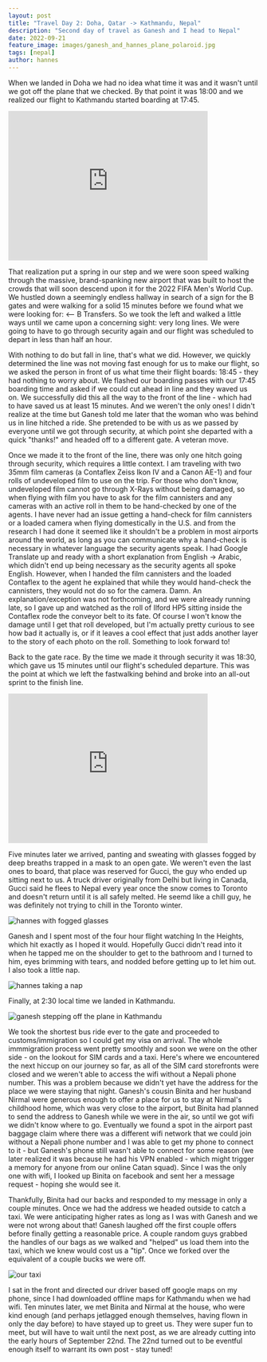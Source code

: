 ```yaml
---
layout: post
title: "Travel Day 2: Doha, Qatar -> Kathmandu, Nepal"
description: "Second day of travel as Ganesh and I head to Nepal"
date: 2022-09-21
feature_image: images/ganesh_and_hannes_plane_polaroid.jpg
tags: [nepal]
author: hannes
---
```


When we landed in Doha we had no idea what time it was and it wasn't until we got off the plane that we checked. By that point it was 18:00 and we realized our flight to Kathmandu started boarding at 17:45. 

<iframe width="400" height="300" src="https://www.youtube.com/embed/v137NI7ou1o" title="me realizing our flight started boarding fifteen minutes ago" frameborder="0" allow="accelerometer; autoplay; clipboard-write; encrypted-media; gyroscope; picture-in-picture" allowfullscreen class="video"></iframe>

That realization put a spring in our step and we were soon speed walking through the massive, brand-spanking new airport that was built to host the crowds that will soon descend upon it for the 2022 FIFA Men's World Cup. We hustled down a seemingly endless hallway in search of a sign for the B gates and were walking for a solid 15 minutes before we found what we were looking for: <-- B Transfers. So we took the left and walked a little ways until we came upon a concerning sight: very long lines. We were going to have to go through security again and our flight was scheduled to depart in less than half an hour.

With nothing to do but fall in line, that's what we did. However, we quickly determined the line was not moving fast enough for us to make our flight, so we asked the person in front of us what time their flight boards: 18:45 - they had nothing to worry about. We flashed our boarding passes with our 17:45 boarding time and asked if we could cut ahead in line and they waved us on. We successfully did this all the way to the front of the line - which had to have saved us at least 15 minutes. And we weren't the only ones! I didn't realize at the time but Ganesh told me later that the woman who was behind us in line hitched a ride. She pretended to be with us as we passed by everyone until we got through security, at which point she departed with a quick "thanks!" and headed off to a different gate. A veteran move. 

Once we made it to the front of the line, there was only one hitch going through security, which requires a little context. I am traveling with two 35mm film cameras (a Contaflex Zeiss Ikon IV and a Canon AE-1) and four rolls of undeveloped film to use on the trip. For those who don't know, undeveloped film cannot go through X-Rays without being damaged, so when flying with film you have to ask for the film cannisters and any cameras with an active roll in them to be hand-checked by one of the agents. I have never had an issue getting a hand-check for film cannisters or a loaded camera when flying domestically in the U.S. and from the research I had done it seemed like it shouldn't be a problem in most airports around the world, as long as you can communicate why a hand-check is necessary in whatever language the security agents speak. I had Google Translate up and ready with a short explanation from English -> Arabic, which didn't end up being necessary as the security agents all spoke English. However, when I handed the film cannisters and the loaded Contaflex to the agent he explained that while they would hand-check the cannisters, they would not do so for the camera. Damn. An explanation/exception was not forthcoming, and we were already running late, so I gave up and watched as the roll of Ilford HP5 sitting inside the Contaflex rode the conveyor belt to its fate. Of course I won't know the damage until I get that roll developed, but I'm actually pretty curious to see how bad it actually is, or if it leaves a cool effect that just adds another layer to the story of each photo on the roll. Something to look forward to!

Back to the gate race. By the time we made it through security it was 18:30, which gave us 15 minutes until our flight's scheduled departure. This was the point at which we left the fastwalking behind and broke into an all-out sprint to the finish line. 

<iframe width="400" height="300" src="https://www.youtube.com/embed/fzAwgVis_Vc" title="running to gate to doha" frameborder="0" allow="accelerometer; autoplay; clipboard-write; encrypted-media; gyroscope; picture-in-picture" allowfullscreen></iframe>

Five minutes later we arrived, panting and sweating with glasses fogged by deep breaths trapped in a mask to an open gate. We weren't even the last ones to board, that place was reserved for Gucci, the guy who ended up sitting next to us. A truck driver originally from Delhi but living in Canada, Gucci said he flees to Nepal every year once the snow comes to Toronto and doesn't return until it is all safely melted. He seemd like a chill guy, he was definitely not trying to chill in the Toronto winter.

![hannes with fogged glasses](/images/hannes_fogged_glasses.jpg)

Ganesh and I spent most of the four hour flight watching In the Heights, which hit exactly as I hoped it would. Hopefully Gucci didn't read into it when he tapped me on the shoulder to get to the bathroom and I turned to him, eyes brimming with tears, and nodded before getting up to let him out. I also took a little nap.

![hannes taking a nap](/images/hannes_sleeping_on_flight.jpg)

Finally, at 2:30 local time we landed in Kathmandu.

![ganesh stepping off the plane in Kathmandu](/images/ganesh_on_the_tarmac.jpg)

We took the shortest bus ride ever to the gate and proceeded to customs/immigration so I could get my visa on arrival. The whole immmigration process went pretty smoothly and soon we were on the other side - on the lookout for SIM cards and a taxi. Here's where we encountered the next hiccup on our journey so far, as all of the SIM card storefronts were closed and we weren't able to access the wifi without a Nepali phone number. This was a problem because we didn't yet have the address for the place we were staying that night. Ganesh's cousin Binita and her husband Nirmal were generous enough to offer a place for us to stay at Nirmal's childhood home, which was very close to the airport, but Binita had planned to send the address to Ganesh while we were in the air, so until we got wifi we didn't know where to go. Eventually we found a spot in the airport past baggage claim where there was a different wifi network that we could join without a Nepali phone number and I was able to get my phone to connect to it - but Ganesh's phone still wasn't able to connect for some reason (we later realized it was because he had his VPN enabled - which might trigger a memory for anyone from our online Catan squad). Since I was the only one with wifi, I looked up Binita on facebook and sent her a message request - hoping she would see it. 

Thankfully, Binita had our backs and responded to my message in only a couple minutes. Once we had the address we headed outside to catch a taxi. We were anticipating higher rates as long as I was with Ganesh and we were not wrong about that! Ganesh laughed off the first couple offers before finally getting a reasonable price. A couple random guys grabbed the handles of our bags as we walked and "helped" us load them into the taxi, which we knew would cost us a "tip". Once we forked over the equivalent of a couple bucks we were off. 

![our taxi](/images/airport_taxi.jpg)

I sat in the front and directed our driver based off google maps on my phone, since I had downloaded offline maps for Kathmandu when we had wifi. Ten minutes later, we met Binita and Nirmal at the house, who were kind enough (and perhaps jetlagged enough themselves, having flown in only the day before) to have stayed up to greet us. They were super fun to meet, but will have to wait until the next post, as we are already cutting into the early hours of September 22nd. The 22nd turned out to be eventful enough itself to warrant its own post - stay tuned!